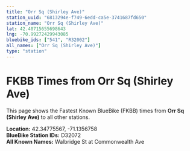 ```yaml
---
title: "Orr Sq (Shirley Ave)"
station_uuid: "6813294e-f749-6edd-ca5e-3741687fd650"
station_name: "Orr Sq (Shirley Ave)"
lat: 42.40715655698643
lng: -70.99272429943085
bluebike_ids: ["541", "R32002"]
all_names: ["Orr Sq (Shirley Ave)"]
type: "station"
---
```


# FKBB Times from Orr Sq (Shirley Ave)

This page shows the Fastest Known BlueBike (FKBB) times from **Orr Sq (Shirley Ave)** to all other stations.

**Location:** 42.34775567, -71.1356758  
**BlueBike Station IDs:** D32072  
**All Known Names:** Walbridge St at Commonwealth Ave

